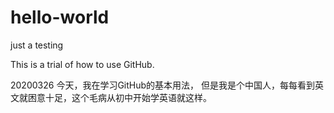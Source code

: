 # hello-world
just a testing

This is a trial of how to use GitHub.

20200326
今天，我在学习GitHub的基本用法，
但是我是个中国人，每每看到英文就困意十足，这个毛病从初中开始学英语就这样。    

